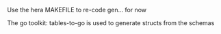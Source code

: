
Use the hera MAKEFILE to re-code gen... for now

The go toolkit: tables-to-go is used to generate structs from the schemas